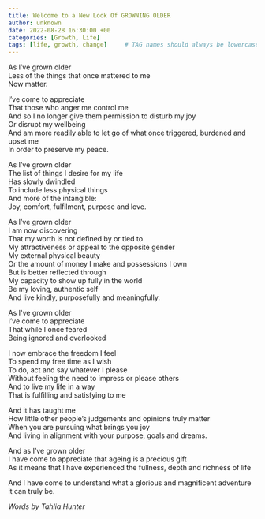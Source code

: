 ```yaml
---
title: Welcome to a New Look Of GROWNING OLDER
author: unknown 
date: 2022-08-28 16:30:00 +00
categories: [Growth, Life]
tags: [life, growth, change]     # TAG names should always be lowercase
---
```




As I’ve grown older  
Less of the things that once mattered to me  
Now matter.

I’ve come to appreciate  
That those who anger me control me  
And so I no longer give them permission to disturb my joy    
Or disrupt my wellbeing  
And am more readily able to let go of what once triggered, burdened and upset me  
In order to preserve my peace.

As I’ve grown older  
The list of things I desire for my life  
Has slowly dwindled  
To include less physical things  
And more of the intangible:  
Joy, comfort, fulfilment, purpose and love.  

As I’ve grown older  
I am now discovering  
That my worth is not defined by or tied to  
My attractiveness or appeal to the opposite gender  
My external physical beauty  
Or the amount of money I make and possessions I own  
But is better reflected through  
My capacity to show up fully in the world  
Be my loving, authentic self  
And live kindly, purposefully and meaningfully.  

As I've grown older  
I’ve come to appreciate  
That while I once feared  
Being ignored and overlooked  

I now embrace the freedom I feel  
To spend my free time as I wish  
To do, act and say whatever I please  
Without feeling the need to impress or please others  
And to live my life in a way  
That is fulfilling and satisfying to me  

And it has taught me  
How little other people’s judgements and opinions truly matter  
When you are pursuing what brings you joy  
And living in alignment with your purpose, goals and dreams.  

And as I’ve grown older  
I have come to appreciate that ageing is a precious gift  
As it means that I have experienced the fullness, depth and richness of life  

And I have come to understand what a glorious and magnificent adventure it can truly be.  

_Words by Tahlia Hunter_
